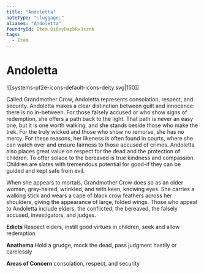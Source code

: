 ```yaml
---
title: "Andoletta"
noteType: ":luggage:"
aliases: "Andoletta"
foundryId: Item.0i6xyDapbRx3sznA
tags:
  - Item
---
```


# Andoletta
![[systems-pf2e-icons-default-icons-deity.svg|150]]

Called Grandmother Crow, Andoletta represents consolation, respect, and security. Andoletta makes a clear distinction between guilt and innocence: there is no in-between. For those falsely accused or who show signs of redemption, she offers a path back to the light. That path is never an easy one, but it is one worth walking, and she stands beside those who make the trek. For the truly wicked and those who show no remorse, she has no mercy. For these reasons, her likeness is often found in courts, where she can watch over and ensure fairness to those accused of crimes. Andoletta also places great value on respect for the dead and the protection of children. To offer solace to the bereaved is true kindness and compassion. Children are slates with tremendous potential for good-if they can be guided and kept safe from evil.

When she appears to mortals, Grandmother Crow does so as an older woman, gray-haired, wrinkled, and with keen, knowing eyes. She carries a walking stick and wears a cape of black crow feathers across her shoulders, giving the appearance of large, folded wings. Those who appeal to Andoletta include elders, the conflicted, the bereaved, the falsely accused, investigators, and judges.

**Edicts** Respect elders, instill good virtues in children, seek and allow redemption

**Anathema** Hold a grudge, mock the dead, pass judgment hastily or carelessly

**Areas of Concern** consolation, respect, and security
